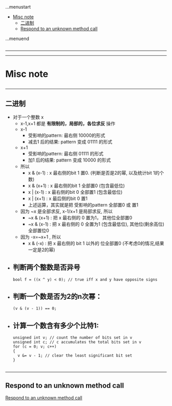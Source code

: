 ...menustart

 - [Misc note](#545ef86f8085bb191435d59c503f1a74)
     - [二进制](#6168fb08fe64663a502a132c5589b73d)
     - [Respond to an unknown method call](#eb0862d2232fd2d27e0bf79a231e8841)

...menuend


<h2 id="545ef86f8085bb191435d59c503f1a74"></h2>

-----
-----

# Misc note

<h2 id="6168fb08fe64663a502a132c5589b73d"></h2>

-----

## 二进制

 - 对于一个整数 x 
    - x-1,x+1 都是 **有限制的，局部的，各位求反** 操作
    - x-1 
        - 受影响的pattern: 最右侧 10000的形式
        - 减去1 后的结果:  pattern 变成 01111 的形式
    - x+1
        - 受影响的pattern: 最右侧 01111 的形式
        - 加1 后的结果:  pattern 变成 10000 的形式
    - 所以
        - x & (x-1) : x 最右侧的bit 1 置0. (判断是否是2的幂, 以及统计bit 1的个数)
        - x & (x+1) : x 最右侧的bit 1 全部置0 (包含最低位)
        - x | (x-1) : x 最右侧的bit 0 全部置1 (包含最低位)
        - x | (x+1) : x 最后侧的bit 0 置1
        - 上述运算，其实就是把 受影响的pattern 全部置0 或 置1
    - 因为 ~x 是全部求反, x-1/x+1 是局部求反,   所以
        - ~x & (x+1) : 把 x 最右侧的 0 置为1， 其他位全部置0 
        - ~x & (x-1) : 把 x 最右侧的 0 全置为1 (包含最低位), 其他位(剩余高位)全部置位0 
    - 因为  -x=~x+1 , 所以
        - x & (-x) : 把 x 最右侧的 bit 1 以外的 位全部置0  (不考虑0的情况,结果一定是2的幂) 
 - 判断两个整数是否异号
    - 
    ```
    bool f = ((x ^ y) < 0); // true iff x and y have opposite signs
    ```
 - 判断一个数是否为2的n次幂：
    - 
    ```
    (v & (v - 1)) == 0;
    ``` 
 - 计算一个数含有多少个比特1:
    - 
    ```
    unsigned int v; // count the number of bits set in v
    unsigned int c; // c accumulates the total bits set in v
    for (c = 0; v; c++)
    {
      v &= v - 1; // clear the least significant bit set
    }
    ```


<h2 id="eb0862d2232fd2d27e0bf79a231e8841"></h2>

-----

## Respond to an unknown method call

[Respond to an unknown method call](https://rosettacode.org/wiki/Respond_to_an_unknown_method_call#Python)

